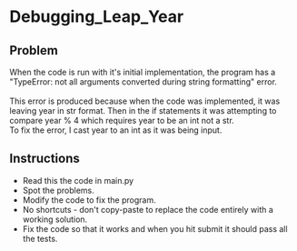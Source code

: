 # Debugging_Leap_Year

<h2> Problem</h2>
When the code is run with it's initial implementation, the program has a<br> 
"TypeError: not all arguments converted during string formatting" error.
<br><br>
This error is produced because when the code was implemented, it was leaving year in str format.
Then in the if statements it was attempting to compare year % 4 which requires year to be an int not a str.
<br>
To fix the error, I cast year to an int as it was being input.
<h2>Instructions</h2>
<ul>
	<li>Read this the code in main.py</li>
	<li>Spot the problems.</li>
	<li>Modify the code to fix the program.</li>
	<li>No shortcuts - don't copy-paste to replace the code entirely with a working solution.</li>
	<li>Fix the code so that it works and when you hit submit it should pass all the tests.</li>
</ul>